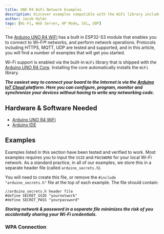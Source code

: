 ```yaml
---
title: UNO R4 WiFi Network Examples
description: Discover examples compatible with the WiFi library included in the UNO R4 core.
author: Jacob Hylén
tags: [Wi-Fi, Web Server, AP Mode, SSL, UDP]
---
```


The [Arduino UNO R4 WiFi](/hardware/uno-r4-wifi) has a built in ESP32-S3 module that enables you to connect to Wi-Fi® networks, and perform network operations. Protocols including HTTPS, MQTT, UDP are tested and supported, and in this article, you will find a number of examples that will get you started.

Wi-Fi support is enabled via the built-in `WiFi` library that is shipped with the [Arduino UNO R4 Core](https://github.com/arduino/ArduinoCore-renesas). Installing the core automatically installs the `WiFi` library.

***The easiest way to connect your board to the Internet is via the [Arduino IoT Cloud](https://create.arduino.cc/iot/) platform. Here you can configure, program, monitor and synchronize your devices without having to write any networking code.*** 


## Hardware & Software Needed

- [Arduino UNO R4 WiFi](/hardware/uno-r4-wifi)
- [Arduino IDE](https://www.arduino.cc/en/software)

## Examples

Examples listed in this section have been tested and verified to work. Most examples requires you to input the `SSID` and `PASSWORD` for your local Wi-Fi network. As a standard practice, in all of our examples, we store this in a separate header file (called `arduino_secrets.h`).

You will need to create this file, or remove the `#include "arduino_secrets.h"` file at the top of each example. The file should contain:

```arduino
//arduino_secrets.h header file
#define SECRET_SSID "yournetwork"
#define SECRET_PASS "yourpassword"
```

***Storing network & password in a separate file minimizes the risk of you accidentally sharing your Wi-Fi credentials.***

### WPA Connection

